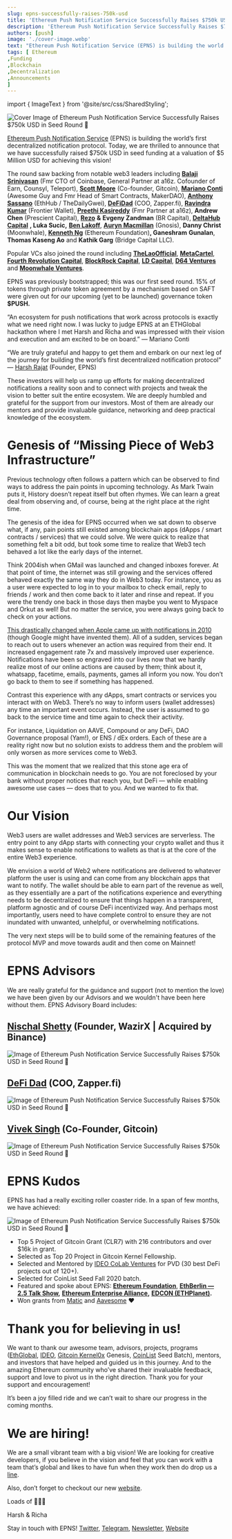 ```yaml
---
slug: epns-successfully-raises-750k-usd
title: 'Ethereum Push Notification Service Successfully Raises $750k USD in Seed Round 🌱'
description: 'Ethereum Push Notification Service Successfully Raises $750k USD in Seed Round 🌱'
authors: [push]
image: './cover-image.webp'
text: "Ethereum Push Notification Service (EPNS) is building the world’s first decentralized notification protocol. Today, we are thrilled to announce that we have successfully raised $750k USD in seed funding at a valuation of $5 Million USD for achieving this vision!"
tags: [ Ethereum
,Funding
,Blockchain
,Decentralization
,Announcements
]
---
```

import { ImageText } from '@site/src/css/SharedStyling';

![Cover Image of Ethereum Push Notification Service Successfully Raises $750k USD in Seed Round 🌱](./cover-image.webp)

<!--truncate-->

[Ethereum Push Notification Service](http://epns.io) (EPNS) is building the world’s first decentralized notification protocol. Today, we are thrilled to announce that we have successfully raised $750k USD in seed funding at a valuation of $5 Million USD for achieving this vision!

The round saw backing from notable web3 leaders including [**Balaji Srinivasan**](https://twitter.com/balajis) (Fmr CTO of Coinbase, General Partner at a16z. Cofounder of Earn, Counsyl, Teleport), [**Scott Moore**](https://twitter.com/notscottmoore) (Co-founder, Gitcoin), [**Mariano Conti**](https://twitter.com/nanexcool) (Awesome Guy and Fmr Head of Smart Contracts, MakerDAO), [**Anthony Sassano**](https://twitter.com/sassal0x) (EthHub / TheDailyGwei), [**DeFiDad**](https://twitter.com/DeFi_Dad) (COO, Zapper.fi), [**Ravindra Kumar**](https://twitter.com/ravidsrk) (Frontier Wallet), [**Preethi Kasireddy**](https://twitter.com/iam_preethi)  (Fmr Partner at a16z), **Andrew Chen** (Prescient Capital), [**Rezo**](https://twitter.com/rezoshm) **&** **Evgeny Zandman** (BR Capital), [**DeltaHub Capital**](https://cdn.discordapp.com/attachments/732837065175072818/785896598398959616/DHC_Logo_with_Words.png) **, Luka Sucic,** [**Ben Lakoff**](https://twitter.com/benlakoff), [**Auryn Macmillan**](https://twitter.com/auryn_macmillan) (Gnosis), **Danny Christ** (Moonwhale), [**Kenneth Ng**](https://twitter.com/nkennethk)  (Ethereum Foundation)**, Ganeshram** **Gunalan**, **Thomas Kaseng Ao** and **Kathik Garg** (Bridge Capital LLC).

Popular VCs also joined the round including [**TheLaoOfficial**](https://twitter.com/TheLAOOfficial), [**MetaCartel**](https://twitter.com/VENTURE_DAO), [**Fourth Revolution Capital**](https://twitter.com/4RCapital),  [**BlockRock Capital**](https://twitter.com/brcapital_fund), [**LD Capital**](https://twitter.com/ld_capital), [**D64 Ventures**](https://twitter.com/d64vc) and [**Moonwhale Ventures**](https://twitter.com/MoonwhaleBV).

EPNS was previously bootstrapped; this was our first seed round. 15% of tokens through private token agreement by a mechanism based on SAFT were given out for our upcoming (yet to be launched) governance token **$PUSH.**

“An ecosystem for push notifications that work across protocols is exactly what we need right now. I was lucky to judge EPNS at an ETHGlobal hackathon where I met Harsh and Richa and was impressed with their vision and execution and am excited to be on board.” — Mariano Conti

“We are truly grateful and happy to get them and embark on our next leg of the journey for building the world’s first decentralized notification protocol” — [Harsh Rajat](https://twitter.com/harshrajat) (Founder, EPNS)

These investors will help us ramp up efforts for making decentralized notifications a reality soon and to connect with projects and tweak the vision to better suit the entire ecosystem. We are deeply humbled and grateful for the support from our investors. Most of them are already our mentors and provide invaluable guidance, networking and deep practical knowledge of the ecosystem.

Genesis of “Missing Piece of Web3 Infrastructure”
=================================================

Previous technology often follows a pattern which can be observed to find ways to address the pain points in upcoming technology. As Mark Twain puts it, History doesn’t repeat itself but often rhymes. We can learn a great deal from observing and, of course, being at the right place at the right time.

The genesis of the idea for EPNS occurred when we sat down to observe what, if any, pain points still existed among blockchain apps (dApps / smart contracts / services) that we could solve. We were quick to realize that something felt a bit odd, but took some time to realize that Web3 tech behaved a lot like the early days of the internet.

Think 2004ish when GMail was launched and changed inboxes forever. At that point of time, the internet was still growing and the services offered behaved exactly the same way they do in Web3 today. For instance, you as a user were expected to log in to your mailbox to check email, reply to friends / work and then come back to it later and rinse and repeat. If you were the trendy one back in those days then maybe you went to Myspace and Orkut as well! But no matter the service, you were always going back to check on your actions.

[This drastically changed when Apple came up with notifications in 2010](https://medium.com/ethereum-push-notification-service/in-2009-push-notifications-changed-web2-0-in-2020-epns-is-bringing-them-to-web3-0-4ac506a0c9de) (though Google might have invented them). All of a sudden, services began to reach out to users whenever an action was required from their end. It increased engagement rate 7x and massively improved user experience. Notifications have been so engraved into our lives now that we hardly realize most of our online actions are caused by them; think about it, whatsapp, facetime, emails, payments, games all inform you now. You don’t go back to them to see if something has happened.

Contrast this experience with any dApps, smart contracts or services you interact with on Web3. There’s no way to inform users (wallet addresses) any time an important event occurs. Instead, the user is assumed to go back to the service time and time again to check their activity.

For instance, Liquidation on AAVE, Compound or any DeFi, DAO Governance proposal (Yam!), or ENS / dEx orders. Each of these are a reality right now but no solution exists to address them and the problem will only worsen as more services come to Web3.

This was the moment that we realized that this stone age era of communication in blockchain needs to go. You are not foreclosed by your bank without proper notices that reach you, but DeFi — while enabling awesome use cases — does that to you. And we wanted to fix that.

Our Vision
==========

Web3 users are wallet addresses and Web3 services are serverless. The entry point to any dApp starts with connecting your crypto wallet and thus it makes sense to enable notifications to wallets as that is at the core of the entire Web3 experience.

We envision a world of Web2 where notifications are delivered to whatever platform the user is using and can come from any blockchain apps that want to notify. The wallet should be able to earn part of the revenue as well, as they essentially are a part of the notifications experience and everything needs to be decentralized to ensure that things happen in a transparent, platform agnostic and of course DeFi incentivized way. And perhaps most importantly, users need to have complete control to ensure they are not inundated with unwanted, unhelpful, or overwhelming notifications.

The very next steps will be to build some of the remaining features of the protocol MVP and move towards audit and then come on Mainnet!

EPNS Advisors
=============

We are really grateful for the guidance and support (not to mention the love) we have been given by our Advisors and we wouldn't have been here without them. EPNS Advisory Board includes:

[Nischal Shetty](https://twitter.com/NischalShetty) (Founder, WazirX | Acquired by Binance)
-------------------------------------------------------------------------------------------

![Image of Ethereum Push Notification Service Successfully Raises $750k USD in Seed Round 🌱](./image-1.webp)

[DeFi Dad](https://twitter.com/DeFi_Dad) (COO, Zapper.fi)
---------------------------------------------------------
![Image of Ethereum Push Notification Service Successfully Raises $750k USD in Seed Round 🌱](./image-2.webp)


[Vivek Singh](https://twitter.com/vsinghdothings) (Co-Founder, Gitcoin)
-----------------------------------------------------------------------
![Image of Ethereum Push Notification Service Successfully Raises $750k USD in Seed Round 🌱](./image-3.webp)

EPNS Kudos
==========

EPNS has had a really exciting roller coaster ride. In a span of few months, we have achieved:

![Image of Ethereum Push Notification Service Successfully Raises $750k USD in Seed Round 🌱](./image-4.webp)

*   Top 5 Project of Gitcoin Grant (CLR7) with 216 contributors and over $16k in grant.
*   Selected as Top 20 Project in Gitcoin Kernel Fellowship.
*   Selected and Mentored by [IDEO CoLab Ventures](https://medium.com/u/8eee9c7e6047?source=post_page-----bec41eadd84d--------------------------------) for PVD (30 best DeFi projects out of 120+).
*   Selected for CoinList Seed Fall 2020 batch.
*   Featured and spoke about EPNS: [**Ethereum Foundation**](https://blog.ethereum.org/2020/08/19/esp-beyond-grants/), [**EthBerlin — 2.5 Talk Show**](https://medium.com/ethberlin/more-speakers-for-2-5-the-talkshow-sign-up-for-free-388b148aa559)**,** [**Ethereum Enterprise Alliance**](https://twitter.com/leahydeuces/status/1331301626028695554?s=20)**,** [**EDCON (ETHPlanet)**](https://twitter.com/EDCON_Official/status/1291454338674679816)**.**
*   Won grants from [Matic](https://medium.com/u/7961fd6ea60b?source=post_page-----bec41eadd84d--------------------------------) and [Aavesome](https://medium.com/u/13bfa9f22920?source=post_page-----bec41eadd84d--------------------------------) ❤

Thank you for believing in us!
==============================

We want to thank our awesome team, advisors, projects, programs ([EthGlobal](https://twitter.com/ETHGlobal), [IDEO](https://twitter.com/IDEOVC), [Gitcoin Kernel0x](https://twitter.com/KERNEL0x) Genesis, [CoinList](https://twitter.com/CoinList) Seed Batch), mentors, and investors that have helped and guided us in this journey. And to the amazing Ethereum community who’ve shared their invaluable feedback, support and love to pivot us in the right direction. Thank you for your support and encouragement!

It’s been a joy filled ride and we can’t wait to share our progress in the coming months.

We are hiring!
==============

We are a small vibrant team with a big vision! We are looking for creative developers, if you believe in the vision and feel that you can work with a team that’s global and likes to have fun when they work then do drop us a [line](mailto:founders@epns.io).

Also, don’t forget to checkout our new [website](https://epns.io/).

Loads of 💖💖💖

Harsh & Richa

Stay in touch with EPNS! [Twitter](http://twitter.com/epnsproject), [Telegram](https://t.me/epnsproject), [Newsletter](https://epns.substack.com/), [Website](http://epns.io)
